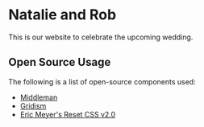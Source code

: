 # Natalie and Rob

This is our website to celebrate the upcoming wedding.

## Open Source Usage

The following is a list of open-source components used:

* [Middleman](https://github.com/middleman/middleman)
* [Gridism](http://cobyism.com/gridism/)
* [Eric Meyer's Reset CSS v2.0](http://meyerweb.com/eric/tools/css/reset/)
